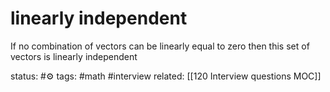 # linearly independent
 If no combination of vectors can be linearly equal to zero then this set of vectors is linearly independent



status: #⚙️ 
tags: #math #interview 
related: [[120 Interview questions MOC]]